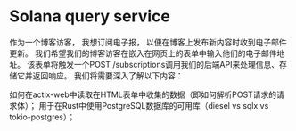 # Solana query service

作为一个博客访客，
我想订阅电子报，
以便在博客上发布新内容时收到电子邮件更新。
我们希望我们的博客访客在嵌入在网页上的表单中输入他们的电子邮件地址。
该表单将触发一个POST /subscriptions调用我们的后端API来处理信息、存储它并返回响应。
我们将需要深入了解以下内容：

如何在actix-web中读取在HTML表单中收集的数据（即如何解析POST请求的请求体）；
用于在Rust中使用PostgreSQL数据库的可用库（diesel vs sqlx vs tokio-postgres）；
